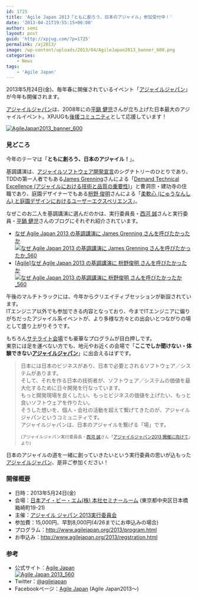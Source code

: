```yaml
---
id: 1725
title: 'Agile Japan 2013「ともに創ろう、日本のアジャイル」参加受付中！'
date: '2013-04-21T19:55:15+00:00'
author: semi
layout: post
guid: 'http://xpjug.com/?p=1725'
permalink: /aj2013/
image: /wp-content/uploads/2013/04/AgileJapan2013_banner_600.png
categories:
    - News
tags:
    - 'Agile Japan'
---
```


2013年5月24日(金)、毎年春に開催されているイベント「[アジャイルジャパン](http://agilejapan.org/)」が今年も開催されます。

[アジャイルジャパン](http://agilejapan.org/)は、2008年にの[平鍋 健児](https://twitter.com/hiranabe)さんが立ち上げた日本最大のアジャイルイベント。XPJUGも[後援コミュニティ](http://www.agilejapan.org/2013/outline.html)として応援しています！

[![AgileJapan2013_banner_600](http://xpjug.com/wp-content/uploads/2013/04/AgileJapan2013_banner_600.png)](http://agilejapan.org/)

### 見どころ

今年のテーマは「**ともに創ろう、日本のアジャイル！**」。

基調講演は、[アジャイルソフトウェア開発宣言](http://agilemanifesto.org/iso/ja/)のシグナトリーのひとりであり、TDDの第一人者でもある[James Grenning](http://www.renaissancesoftware.net/)さんによる「[Demand Technical Excellence (アジャイルにおける技術と品質の重要性)](http://www.agilejapan.org/2013/program.html#01)」と曹洞宗・建功寺の住職であり、庭園デザイナーでもある[枡野 俊明](http://www.kenkohji.jp/s/)さんによる「[柔軟心 (にゅうなんしん) と庭園デザインにおけるユーザーエクスペリエンス](http://www.agilejapan.org/2013/program.html#02)」。

なぜこのお二人を基調講演に選んだのかは、実行委員長・[西河 誠](https://twitter.com/mnishikawa)さんと実行委員・[平鍋 健児](https://twitter.com/hiranabe)さんのブログにそれぞれ紹介されています。

- [なぜ Agile Japan 2013 の基調講演に James Grenning さんを呼びたかったか  
    ![なぜ Agile Japan 2013 の基調講演に James Grenning さんを呼びたかったか_560](http://xpjug.com/wp-content/uploads/2013/04/c5d7dde568dd7e09a1061580363b29ac.png)](http://blogs.itmedia.co.jp/hiranabe/2013/03/why-i-wanted-to-bring-james-grenning-at-agile-japan.html)
- [\[Agile\]なぜ Agile Japan 2013 の基調講演に 枡野俊明 さんを呼びたかったか  
    ![なぜ Agile Japan 2013 の基調講演に 枡野俊明 さんを呼びたかったか_560](http://xpjug.com/wp-content/uploads/2013/04/9e645a441ddb11823585db8694be72da.png)](http://d.hatena.ne.jp/mnishikawa/20130421/1366524100)

午後のマルチトラックには、今年からクリエイティブセッションが新設されています。  
ITエンジニア以外でも参加できる内容となっており、今までITエンジニアに偏りがちだったアジャイル系イベントが、より多様な方々との出会いとつながりの場として盛り上がりそうです。

もちろん[サテライト会場](http://www.agilejapan.org/2013/satellite.html)でも豪華なプログラムが目白押しです。  
東京には足を運べない方でも、地元やお近くの会場で「**ここでしか聞けない・体験できない[アジャイルジャパン](http://www.agilejapan.org/)**」に出会えるはずです。

> 日本には日本のビジネスがあり、日本で必要とされるソフトウェア／システムがあります。  
> そして、それを作る日本の技術者が、ソフトウェア／システムの価値を最大化するために日々開発を行なっています。  
> もっと開発現場を良くしたい、もっとビジネスの価値を上げたい、もっと良いソフトウェアを作りたい。  
> そうした想いを、個人・会社の活動を超えて繋げてきたのが、アジャイルジャパンというコミュニティです。  
> アジャイルジャパンは、日本のアジャイルを繋げる「場」です。
> 
> <small>(アジャイルジャパン実行委員長・[西河 誠](https://twitter.com/mnishikawa)さん「[アジャイルジャパン2013 開催に向けて](http://www.agilejapan.org/2013/greeting.html)」より)</small>

日本のアジャイルの道を一緒に創っていきたいという実行委員の思いが込もった[アジャイルジャパン](http://www.agilejapan.org/)、是非ご参加ください！

### 開催概要

- 日時：2013年5月24日(金)
- 会場：[日本アイ・ビー・エム(株) 本社セミナールーム](http://www-06.ibm.com/ibm/jp/about/office/map/hq.html) (東京都中央区日本橋箱崎町19-21)
- 主催：[アジャイル ジャパン 2013実行委員会](http://www.agilejapan.org/2013/outline.html)
- 参加費：15,000円、早割8,000円(4/26までにお申込みの場合)
- プログラム：<http://www.agilejapan.org/2013/program.html>
- お申込み：<http://www.agilejapan.org/2013/regstration.html>

### 参考

- 公式サイト：[Agile Japan  
    ![Agile Japan 2013_560](http://xpjug.com/wp-content/uploads/2013/04/Agile-Japan-2013_560.png)](http://agilejapan.org/)
- Twitter：[@agilejapan](https://twitter.com/agilejapan)
- Facebookページ：[Agile Japan](http://www.facebook.com/pages/Agile-Japan/152303791601572) (Agile Japan2013〜)